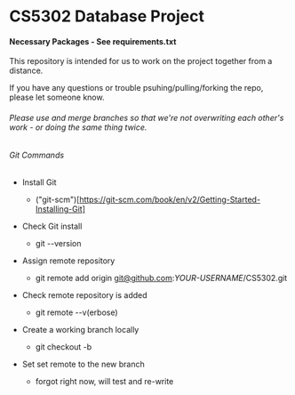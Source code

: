 # CS5302 Database Project

#### Necessary Packages - See requirements.txt

This repository is intended for us to work on the project together from a distance. 

If you have any questions or trouble psuhing/pulling/forking the repo, please let someone know.

###### Please use and merge branches so that we're not overwriting each other's work - or doing the same thing twice.

###### Git Commands

- Install Git
  - ("git-scm")[https://git-scm.com/book/en/v2/Getting-Started-Installing-Git]
  
- Check Git install
  - git --version 
  
- Assign remote repository
  - git remote add origin git@github.com:*_YOUR-USERNAME_*/CS5302.git
  
- Check remote repository is added
  - git remote --v(erbose)  

- Create a working branch locally
  - git checkout -b <branch-name> 
  
- Set set remote to the new branch
  - forgot right now, will test and re-write
